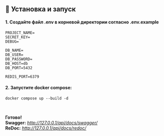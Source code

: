 <h2>🚀 Установка и запуск</h2>


<h4>
1. Создайте файл .env в корневой директории согласно .env.example
</h4>

```requirements
PROJECT_NAME=
SECRET_KEY=
DEBUG=

DB_NAME=
DB_USER=
DB_PASSWORD=
DB_HOST=db
DB_PORT=5432

REDIS_PORT=6379
```

<h4>
2. Запустите docker compose:
</h4>

```commandline
docker compose up --build -d
```
<br>

<b>Готово!</b><br>
<b>Swagger:</b> <em>http://127.0.0.1/api/docs/swagger/</em><br>
<b>ReDoc:</b> <em>http://127.0.0.1/api/docs/redoc/</em><br>